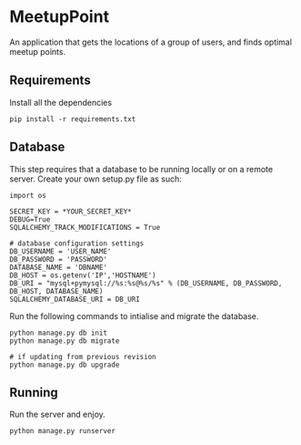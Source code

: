 # MeetupPoint
An application that gets the locations of a group of users, and finds optimal meetup points.

## Requirements
Install all the dependencies

```
pip install -r requirements.txt
```

## Database
This step requires that a database to be running locally or on a remote server.
Create your own setup.py file as such:

```
import os

SECRET_KEY = *YOUR_SECRET_KEY*
DEBUG=True
SQLALCHEMY_TRACK_MODIFICATIONS = True

# database configuration settings
DB_USERNAME = 'USER_NAME'
DB_PASSWORD = 'PASSWORD'
DATABASE_NAME = 'DBNAME'
DB_HOST = os.getenv('IP','HOSTNAME')
DB_URI = "mysql+pymysql://%s:%s@%s/%s" % (DB_USERNAME, DB_PASSWORD, DB_HOST, DATABASE_NAME)
SQLALCHEMY_DATABASE_URI = DB_URI

```

Run the following commands to intialise and migrate the database.

```
python manage.py db init
python manage.py db migrate

# if updating from previous revision
python manage.py db upgrade
```

## Running

Run the server and enjoy.

```
python manage.py runserver
```
